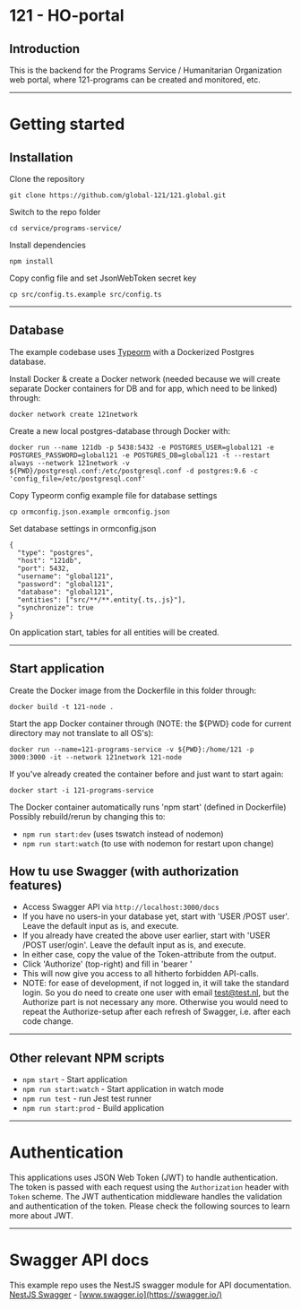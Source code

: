 # 121 - HO-portal

## Introduction

This is the backend for the Programs Service / Humanitarian Organization web portal, where 121-programs can be created and monitored, etc.

----------

# Getting started

## Installation

Clone the repository

    git clone https://github.com/global-121/121.global.git

Switch to the repo folder

    cd service/programs-service/
    
Install dependencies
    
    npm install

Copy config file and set JsonWebToken secret key

    cp src/config.ts.example src/config.ts
    
----------

## Database

The example codebase uses [Typeorm](http://typeorm.io/) with a Dockerized Postgres database.

Install Docker & create a Docker network (needed because we will create separate Docker containers for DB and for app, which need to be linked) through:

    docker network create 121network

Create a new local postgres-database through Docker with: 

    docker run --name 121db -p 5438:5432 -e POSTGRES_USER=global121 -e POSTGRES_PASSWORD=global121 -e POSTGRES_DB=global121 -t --restart always --network 121network -v ${PWD}/postgresql.conf:/etc/postgresql.conf -d postgres:9.6 -c 'config_file=/etc/postgresql.conf'

Copy Typeorm config example file for database settings

    cp ormconfig.json.example ormconfig.json
    
Set database settings in ormconfig.json

    {
      "type": "postgres",
      "host": "121db",
      "port": 5432,
      "username": "global121",
      "password": "global121",
      "database": "global121",
      "entities": ["src/**/**.entity{.ts,.js}"],
      "synchronize": true
    }
    

On application start, tables for all entities will be created.

----------

## Start application

Create the Docker image from the Dockerfile in this folder through:

    docker build -t 121-node .

Start the app Docker container through (NOTE: the ${PWD} code for current directory may not translate to all OS's):

    docker run --name=121-programs-service -v ${PWD}:/home/121 -p 3000:3000 -it --network 121network 121-node

If you've already created the container before and just want to start again:

    docker start -i 121-programs-service

The Docker container automatically runs 'npm start' (defined in Dockerfile)
Possibly rebuild/rerun by changing this to:
- `npm run start:dev` (uses tswatch instead of nodemon)
- `npm run start:watch` (to use with nodemon for restart upon change)

## How tu use Swagger (with authorization features)
- Access Swagger API via `http://localhost:3000/docs`
- If you have no users-in your database yet, start with 'USER /POST user'. Leave the default input as is, and execute.
- If you already have created the above user earlier, start with 'USER /POST user/ogin'. Leave the default input as is, and execute.
- In either case, copy the value of the Token-attribute from the output.
- Click 'Authorize' (top-right) and fill in 'bearer <copied token>'
- This will now give you access to all hitherto forbidden API-calls.
- NOTE: for ease of development, if not logged in, it will take the standard login. So you do need to create one user with email test@test.nl, but the Authorize part is not necessary any more. Otherwise you would need to repeat the Authorize-setup after each refresh of Swagger, i.e. after each code change.

----------

## Other relevant NPM scripts

- `npm start` - Start application
- `npm run start:watch` - Start application in watch mode
- `npm run test` - run Jest test runner 
- `npm run start:prod` - Build application

----------

# Authentication
 
This applications uses JSON Web Token (JWT) to handle authentication. The token is passed with each request using the `Authorization` header with `Token` scheme. The JWT authentication middleware handles the validation and authentication of the token. Please check the following sources to learn more about JWT.

----------
 
# Swagger API docs

This example repo uses the NestJS swagger module for API documentation. [NestJS Swagger](https://github.com/nestjs/swagger) - [www.swagger.io](https://swagger.io/)        